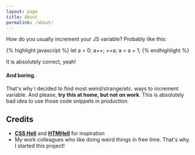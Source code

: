 ```yaml
---
layout: page
title: About
permalink: /about/
---
```


How do you usually increment your JS variable? Probably like this:

{% highlight javascript %}
let a = 0;
a++;
++a;
a = a + 1;
{% endhighlight %}

It is absolutely correct, yeah!

#### **And boring.**

That's why I decided to find most weird/strange/etc. ways to increment variable. 
And please, **try this at home, but not on work**. This is absolutely bad idea to use 
those code snippets in production.

## Credits
- **[CSS Hell](https://csshell.dev/)** and **[HTMHell](https://www.htmhell.dev/)** for inspiration
- My work colleagues who like doing weird things in free time. That's why I started this project! 